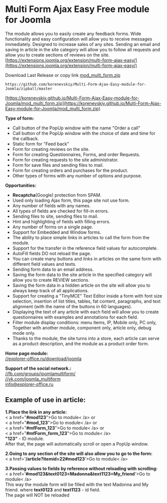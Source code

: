 # Multi Form Ajax Easy Free module for Joomla 

The module allows you to easily create any feedback forms. Wide functionality and easy configuration will allow you to receive messages immediately.
Designed to increase sales of any sites. Sending an email and saving in article in the site category will allow you to follow all requests and allow you to create sections of reviews on the site.  
[https://extensions.joomla.org/extension/multi-form-ajax-easy/](https://extensions.joomla.org/extension/multi-form-ajax-easy/)

Download Last Release or copy link [mod_multi_form.zip](https://github.com/korenevskiy/Multi-Form-Ajax-Easy-module-for-Joomla/zipball/master)
```
https://github.com/korenevskiy/Multi-Form-Ajax-Easy-module-for-Joomla/zipball/master
```

[https://korenevskiy.github.io/Multi-Form-Ajax-Easy-module-for-Joomla/mod_multi_form.zip](https://korenevskiy.github.io/Multi-Form-Ajax-Easy-module-for-Joomla/mod_multi_form.zip)

**Type of form:**
- Call button of the PopUp window with the name "Order a call"
- Call button of the PopUp window with the choice of date and time for the callback.
- Static form for "Feed back"
- Form for creating reviews on the site.
- Form for creating Questionnaires, Forms, and order Requests.
- Form for creating requests to the site administrator.
- Form for save files and sending files to mail.
- Form for creating orders and purchases for the product.
- Other types of forms with any number of options and purpose.

**Opportunities:**
- **Recaptcha**(Google) protection from SPAM.
- Used only loading Ajax form, this page site not use form.
- Any number of fields with any names.
- All types of fields are checked for fill-in errors.
- Sending files to site, sending files to mail.
- Hint and highlighting of fields with filling errors.
- Any number of forms on a single page.
- Support for Embedded and Window forms.
- The ability to place simple links in articles to call the form from the module.
- Support for the transfer in the reference field values for autocomplete.
- AutoFill fields DO not reload the page.
- You can create many buttons and links in articles on the same form with different field values and texts.
- Sending form data to an email address.
- Saving the form data to the site article in the specified category will allow you to create REVIEW sections.
- Saving the form data in a hidden article on the site will allow you to always keep track of all applications.
- Support for creating a "TinyMCE" Text Editor inside a form with font size selection, insertion of list titles, tables, fat content, paragraphs, and text alignment (with the name of the buttons in 60 languages).
- Displaying the text of any article with each field will allow you to create questionnaires with examples and annotations for each field.
- Filter module display conditions: menu items, IP, Mobile only, PC only, Together with another module, component only, article only, debug mode only.
- Thanks to the module, the site turns into a store, each article can serve as a product description, and the module as a product order form.

**Home page module:**  
 [//explorer-office.ru/download/joomla](//explorer-office.ru/download/joomla)  

**Support of the social network.:**  
[//fb.com/groups/joomlamultiform/](//fb.com/groups/joomlamultiform/)  
[//vk.com/joomla_multiform](//vk.com/joomla_multiform)  
[info@explorer-office.ru](mailto:info@explorer-office.ru)  

**Example of use in article:**  
----------------
**1.Place the link in any article:**  
< a  href="**#mod123**">Go to module< /a>  or  
< a  href="**#mod_123**">Go to module< /a>  or  
< a  href="**#mfForm_123**">Go to module< /a>  or  
< a  href="**#mfForm_form_123**">Go to module< /a>  
 **"123"** - ID module.  
After that, the page will automatically scroll or open a PopUp window.  

**2.Going to any section of the site will also allow you to go to the form:**  
< a  href='**/article?itemid=22#mod123**'>Go to module< /a>  

**3.Passing values to fields by reference without reloading with scrolling:**  
< a  href='**#mod123&text0123=Madonna&text1123=My_friend**'>Go to module< /a>   
This way the module form will be filled with the text Madonna and My friend. where **text0123** and **text1123** - id field.  
The page will NOT be reloaded 


			
